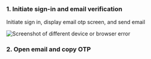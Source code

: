 ### 1. Initiate sign-in and email verification

Initiate sign in, display email otp screen, and send email

<div class="common-image-format">

![Screenshot of different device or browser error](/img/authenticators/authenticators-email-challenge-auth.png)

</div>

### 2. Open email and copy OTP
